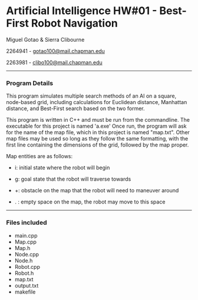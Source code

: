 # Artificial Intelligence HW#01 - Best-First Robot Navigation

Miguel Gotao & Sierra Clibourne

2264941 - gotao100@mail.chapman.edu

2263981 - clibo100@mail.chapman.edu

---

### Program Details

This program simulates multiple search methods of an AI on a square, node-based grid, including calculations for Euclidean distance, Manhattan distance, and Best-First search based on the two former.

This program is written in C++ and must be run from the commandline. The executable for this project is named 'a.exe'
Once run, the program will ask for the name of the map file, which in this project is named "map.txt". Other map files may
be used so long as they follow the same formatting, with the first line containing the dimensions of the grid, followed by the map proper. 

Map entities are as follows:

+ i: initial state where the robot will begin

+ g: goal state that the robot will traverse towards

- +: obstacle on the map that the robot will need to maneuver around

+ . : empty space on the map, the robot may move to this space

---

### Files included

+ main.cpp
+ Map.cpp
+ Map.h
+ Node.cpp
+ Node.h
+ Robot.cpp
+ Robot.h
+ map.txt
+ output.txt
+ makefile
